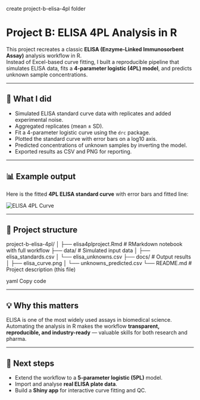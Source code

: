 create project-b-elisa-4pl folder
# Project B: ELISA 4PL Analysis in R

This project recreates a classic **ELISA (Enzyme-Linked Immunosorbent Assay)** analysis workflow in R.  
Instead of Excel-based curve fitting, I built a reproducible pipeline that simulates ELISA data, fits a **4-parameter logistic (4PL) model**, and predicts unknown sample concentrations.

---

## 🔬 What I did
- Simulated ELISA standard curve data with replicates and added experimental noise.  
- Aggregated replicates (mean ± SD).  
- Fit a 4-parameter logistic curve using the `drc` package.  
- Plotted the standard curve with error bars on a log10 axis.  
- Predicted concentrations of unknown samples by inverting the model.  
- Exported results as CSV and PNG for reporting.  

---

## 📊 Example output

Here is the fitted **4PL ELISA standard curve** with error bars and fitted line:  

![ELISA 4PL Curve](docs/elisa_curve.png)

---

## 📂 Project structure
project-b-elisa-4pl/
│
├── elisa4plproject.Rmd # RMarkdown notebook with full workflow
├── data/ # Simulated input data
│ ├── elisa_standards.csv
│ └── elisa_unknowns.csv
├── docs/ # Output results
│ ├── elisa_curve.png
│ └── unknowns_predicted.csv
└── README.md # Project description (this file)

yaml
Copy code

---

## 💡 Why this matters
ELISA is one of the most widely used assays in biomedical science.  
Automating the analysis in R makes the workflow **transparent, reproducible, and industry-ready** — valuable skills for both research and pharma.  

---

## 🚀 Next steps
- Extend the workflow to a **5-parameter logistic (5PL)** model.  
- Import and analyse **real ELISA plate data**.  
- Build a **Shiny app** for interactive curve fitting and QC.
